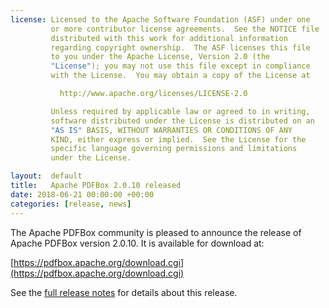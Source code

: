 ```yaml
---
license: Licensed to the Apache Software Foundation (ASF) under one
         or more contributor license agreements.  See the NOTICE file
         distributed with this work for additional information
         regarding copyright ownership.  The ASF licenses this file
         to you under the Apache License, Version 2.0 (the
         "License"); you may not use this file except in compliance
         with the License.  You may obtain a copy of the License at

           http://www.apache.org/licenses/LICENSE-2.0

         Unless required by applicable law or agreed to in writing,
         software distributed under the License is distributed on an
         "AS IS" BASIS, WITHOUT WARRANTIES OR CONDITIONS OF ANY
         KIND, either express or implied.  See the License for the
         specific language governing permissions and limitations
         under the License.

layout:  default
title:   Apache PDFBox 2.0.10 released
date: 2018-06-21 00:00:00 +00:00
categories: [release, news]
---
```


The Apache PDFBox community is pleased to announce the release of
Apache PDFBox version 2.0.10. It is available for download at:

[https://pdfbox.apache.org/download.cgi](https://pdfbox.apache.org/download.cgi)

See the [full release notes](https://issues.apache.org/jira/secure/ReleaseNote.jspa?projectId=12310760&version=12342889) for details about this release.
